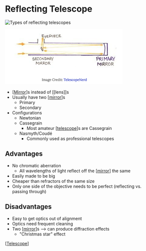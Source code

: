 # Reflecting Telescope

![Types of reflecting telescopes](/assets/second-brain/2020-10-13-14-21-50.png)

![A reflecting telescope](../../public/assets/second-brain/2021-02-02-19-18-38.png)

- [[Mirror]]s instead of [[lens]]s
- Usually have two [[mirror]]s
  - Primary
  - Secondary
- Configurations
  - Newtonian
  - Cassegrain
    - Most amateur [[telescope]]s are Cassegrain
  - Nasmyth/Coudé
    - Commonly used as professional telescopes

## Advantages

- No chromatic aberration
  - All wavelengths of light reflect off the [[mirror]] the same
- Easily made to be big
- Cheaper than refractors of the same size
- Only one side of the objective needs to be perfect (reflecting vs. passing through)

## Disadvantages

- Easy to get optics out of alignment
- Optics need frequent cleaning
- Two [[mirror]]s --> can produce diffraction effects
  - "Christmas star" effect

[[Telescope]]

[//begin]: # "Autogenerated link references for markdown compatibility"
[Mirror]: mirror "Mirror"
[mirror]: mirror "Mirror"
[telescope]: telescope "Telescope"
[mirror]: mirror "Mirror"
[mirror]: mirror "Mirror"
[Telescope]: telescope "Telescope"
[//end]: # "Autogenerated link references"
